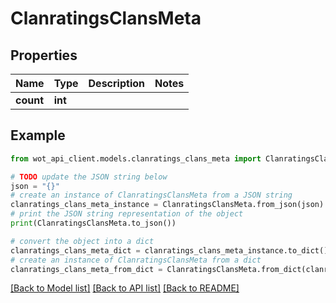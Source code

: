 # ClanratingsClansMeta


## Properties

Name | Type | Description | Notes
------------ | ------------- | ------------- | -------------
**count** | **int** |  | 

## Example

```python
from wot_api_client.models.clanratings_clans_meta import ClanratingsClansMeta

# TODO update the JSON string below
json = "{}"
# create an instance of ClanratingsClansMeta from a JSON string
clanratings_clans_meta_instance = ClanratingsClansMeta.from_json(json)
# print the JSON string representation of the object
print(ClanratingsClansMeta.to_json())

# convert the object into a dict
clanratings_clans_meta_dict = clanratings_clans_meta_instance.to_dict()
# create an instance of ClanratingsClansMeta from a dict
clanratings_clans_meta_from_dict = ClanratingsClansMeta.from_dict(clanratings_clans_meta_dict)
```
[[Back to Model list]](../README.md#documentation-for-models) [[Back to API list]](../README.md#documentation-for-api-endpoints) [[Back to README]](../README.md)


